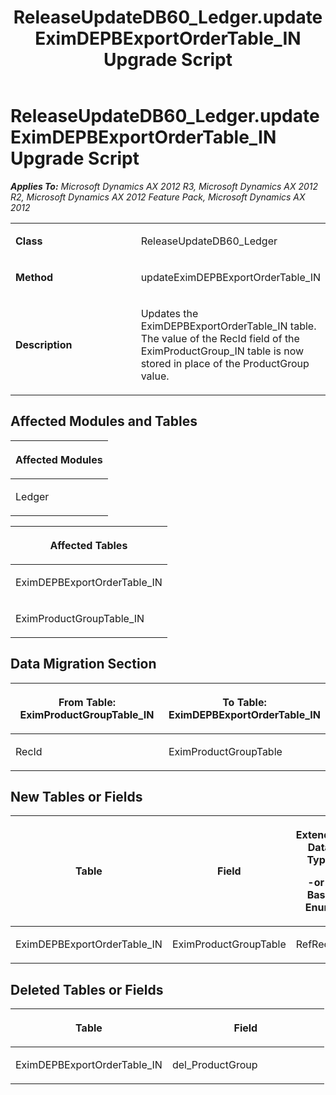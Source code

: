 ﻿---
title: ReleaseUpdateDB60_Ledger.updateEximDEPBExportOrderTable_IN Upgrade Script
TOCTitle: ReleaseUpdateDB60_Ledger.updateEximDEPBExportOrderTable_IN Upgrade Script
ms:assetid: 11a25354-91e7-f0b7-3ed8-b62d8701492d
ms:mtpsurl: https://msdn.microsoft.com/en-us/library/JJ735808(v=AX.60)
ms:contentKeyID: 49706718
ms.date: 05/18/2015
mtps_version: v=AX.60
---

# ReleaseUpdateDB60\_Ledger.updateEximDEPBExportOrderTable\_IN Upgrade Script 


_**Applies To:** Microsoft Dynamics AX 2012 R3, Microsoft Dynamics AX 2012 R2, Microsoft Dynamics AX 2012 Feature Pack, Microsoft Dynamics AX 2012_

<table>
<colgroup>
<col style="width: 50%" />
<col style="width: 50%" />
</colgroup>
<tbody>
<tr class="odd">
<td><p><strong>Class</strong></p></td>
<td><p>ReleaseUpdateDB60_Ledger</p></td>
</tr>
<tr class="even">
<td><p><strong>Method</strong></p></td>
<td><p>updateEximDEPBExportOrderTable_IN</p></td>
</tr>
<tr class="odd">
<td><p><strong>Description</strong></p></td>
<td><p>Updates the EximDEPBExportOrderTable_IN table. The value of the RecId field of the EximProductGroup_IN table is now stored in place of the ProductGroup value.</p></td>
</tr>
</tbody>
</table>


## Affected Modules and Tables

<table>
<colgroup>
<col style="width: 100%" />
</colgroup>
<thead>
<tr class="header">
<th><p>Affected Modules</p></th>
</tr>
</thead>
<tbody>
<tr class="odd">
<td><p>Ledger</p></td>
</tr>
</tbody>
</table>


<table>
<colgroup>
<col style="width: 100%" />
</colgroup>
<thead>
<tr class="header">
<th><p>Affected Tables</p></th>
</tr>
</thead>
<tbody>
<tr class="odd">
<td><p>EximDEPBExportOrderTable_IN</p></td>
</tr>
<tr class="even">
<td><p>EximProductGroupTable_IN</p></td>
</tr>
</tbody>
</table>


## Data Migration Section

<table>
<colgroup>
<col style="width: 50%" />
<col style="width: 50%" />
</colgroup>
<thead>
<tr class="header">
<th><p>From Table: EximProductGroupTable_IN</p></th>
<th><p>To Table: EximDEPBExportOrderTable_IN</p></th>
</tr>
</thead>
<tbody>
<tr class="odd">
<td><p>RecId</p></td>
<td><p>EximProductGroupTable</p></td>
</tr>
</tbody>
</table>


## New Tables or Fields

<table>
<colgroup>
<col style="width: 33%" />
<col style="width: 33%" />
<col style="width: 33%" />
</colgroup>
<thead>
<tr class="header">
<th><p>Table</p></th>
<th><p>Field</p></th>
<th><p>Extended Data Type</p>
<p>-or- Base Enum</p></th>
</tr>
</thead>
<tbody>
<tr class="odd">
<td><p>EximDEPBExportOrderTable_IN</p></td>
<td><p>EximProductGroupTable</p></td>
<td><p>RefRecId</p></td>
</tr>
</tbody>
</table>


## Deleted Tables or Fields

<table>
<colgroup>
<col style="width: 50%" />
<col style="width: 50%" />
</colgroup>
<thead>
<tr class="header">
<th><p>Table</p></th>
<th><p>Field</p></th>
</tr>
</thead>
<tbody>
<tr class="odd">
<td><p>EximDEPBExportOrderTable_IN</p></td>
<td><p>del_ProductGroup</p></td>
</tr>
</tbody>
</table>

  


